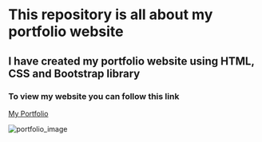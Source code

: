 # This repository is all about my portfolio website 

## I have created my portfolio website using **HTML, CSS and Bootstrap** library

### To view my website you can follow this link
[My Portfolio](https://senajithsrs.ntelify.app/)

![portfolio_image](https://github.com/Senajith/senajith-portfolio/assets/91470926/0d908697-2a08-4a13-9cd8-3d99d419a070)

